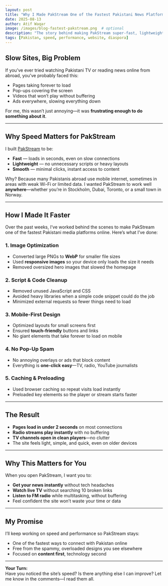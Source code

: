 ```yaml
---
layout: post
title: "Why I Made PakStream One of the Fastest Pakistani News Platforms Online"
date: 2025-08-13
author: Atif Waqar
image: /images/blog-fastest-pakstream.png  # optional
description: "The story behind making PakStream super-fast, lightweight, and smooth for Pakistanis abroad—so you can get news, TV, and radio without delays or distractions."
tags: [Pakistan, speed, performance, website, diaspora]
---
```


## Slow Sites, Big Problem

If you’ve ever tried watching Pakistani TV or reading news online from abroad, you’ve probably faced this:

- Pages taking forever to load  
- Pop-ups covering the screen  
- Videos that won’t play without buffering  
- Ads everywhere, slowing everything down

For me, this wasn’t just annoying—it was **frustrating enough to do something about it**.

---

## Why Speed Matters for PakStream

I built [PakStream](https://www.pakstream.com) to be:

- **Fast** — loads in seconds, even on slow connections  
- **Lightweight** — no unnecessary scripts or heavy layouts  
- **Smooth** — minimal clicks, instant access to content  

Why? Because many Pakistanis abroad use mobile internet, sometimes in areas with weak Wi-Fi or limited data. I wanted PakStream to work well **anywhere**—whether you’re in Stockholm, Dubai, Toronto, or a small town in Norway.

---

## How I Made It Faster

Over the past weeks, I’ve worked behind the scenes to make PakStream one of the fastest Pakistani media platforms online. Here’s what I’ve done:

### **1. Image Optimization**
- Converted large PNGs to **WebP** for smaller file sizes  
- Used **responsive images** so your device only loads the size it needs  
- Removed oversized hero images that slowed the homepage

### **2. Script & Code Cleanup**
- Removed unused JavaScript and CSS  
- Avoided heavy libraries when a simple code snippet could do the job  
- Minimized external requests so fewer things need to load

### **3. Mobile-First Design**
- Optimized layouts for small screens first  
- Ensured **touch-friendly** buttons and links  
- No giant elements that take forever to load on mobile

### **4. No Pop-Up Spam**
- No annoying overlays or ads that block content  
- Everything is **one-click easy**—TV, radio, YouTube journalists

### **5. Caching & Preloading**
- Used browser caching so repeat visits load instantly  
- Preloaded key elements so the player or stream starts faster

---

## The Result

- **Pages load in under 2 seconds** on most connections  
- **Radio streams play instantly** with no buffering  
- **TV channels open in clean players**—no clutter  
- The site feels light, simple, and quick, even on older devices

---

## Why This Matters for You

When you open PakStream, I want you to:

- **Get your news instantly** without tech headaches  
- **Watch live TV** without searching 10 broken links  
- **Listen to FM radio** while multitasking, without buffering  
- Feel confident the site won’t waste your time or data

---

## My Promise

I’ll keep working on speed and performance so PakStream stays:

- One of the fastest ways to connect with Pakistan online  
- Free from the spammy, overloaded designs you see elsewhere  
- Focused on **content first**, technology second

---

**Your Turn:**  
Have you noticed the site’s speed? Is there anything else I can improve? Let me know in the comments—I read them all.
